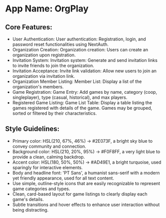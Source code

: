 # **App Name**: OrgPlay

## Core Features:

- User Authentication: User authentication: Registration, login, and password reset functionalities using NextAuth.
- Organization Creation: Organization creation: Users can create an organization upon registration.
- Invitation System: Invitation system: Generate and send invitation links to invite friends to join the organization.
- Invitation Acceptance: Invite link validation: Allow new users to join an organization via invitation link.
- Organization Member Listing: Member List: Display a list of the organization's members.
- Game Registration: Game Entry: Add games by name, category (coop, singleplayer), type (casual, historical), and max players.
- Registered Game Listing: Game List Table: Display a table listing the games registered with details of the game. Games may be grouped, sorted or filtered by their characteristics.

## Style Guidelines:

- Primary color: HSL(210, 67%, 46%) -> #2E073F, a bright sky blue to convey community and connection.
- Background color: HSL(210, 20%, 95%) -> #F0F8FF, a very light blue to provide a clean, calming backdrop.
- Accent color: HSL(180, 50%, 50%) -> #AD49E1, a bright turquoise, used sparingly for interactive elements.
- Body and headline font: 'PT Sans', a humanist sans-serif with a modern yet friendly appearance, used for all text content.
- Use simple, outline-style icons that are easily recognizable to represent game categories and types.
- Clean, card-based layout for game listings to clearly display each game's details.
- Subtle transitions and hover effects to enhance user interaction without being distracting.